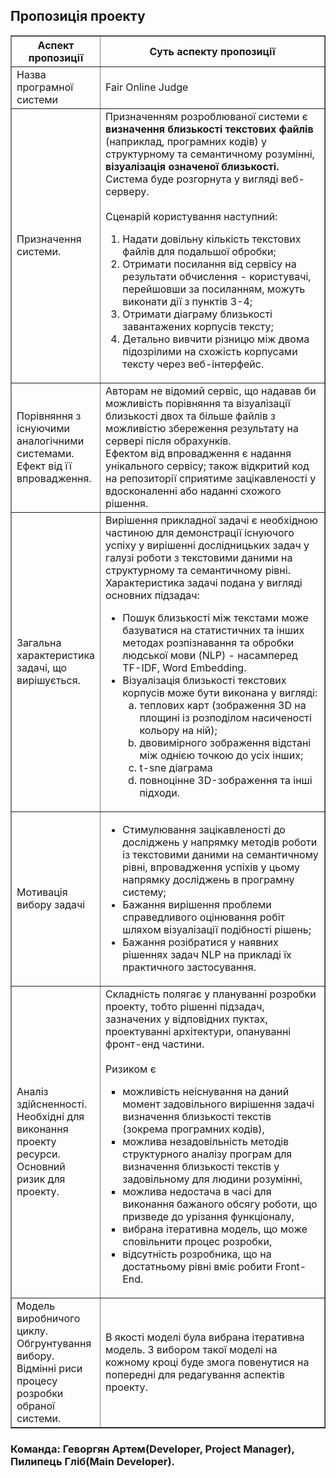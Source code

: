 <!DOCTYPE html>
<html>
<body>

<h2>Пропозиція проекту</h2>

<table style="width:100%", border="1">
<col style="width:25%">
<col style="width:75%">
<thead>
<tr>
	<th>Аспект пропозиції</th>
	<th>Суть аспекту пропозиції</th>
</tr>
</thead>
<tr>
	<td>Назва програмної системи</td>
	<td>Fair Online Judge</td>
</tr>
<tr>
	<td>Призначення системи.</td>
	<td>Призначенням розроблюваної системи є <b>визначення близькості текстових файлів</b> (наприклад, програмних кодів) у структурному та семантичному розумінні, <b>візуалізація означеної близькості.</b><br>Система буде розгорнута у вигляді веб-серверу.<br><br>Сценарій користування наступний:
		<ol>
		<li>Надати довільну кількість текстових файлів для подальшої обробки;</li>
		<li>Отримати посилання від сервісу на результати обчислення - користувачі, перейшовши за посиланням, можуть виконати дії з пунктів 3-4;</li>
		<li>Отримати діаграму близькості завантажених корпусів тексту;</li>
		<li>Детально вивчити різницю між двома підозрілими на схожість корпусами тексту через веб-інтерфейс.</li>
		</ol>
	</td>
</tr>
<tr>
	<td>Порівняння з існуючими аналогічними системами. Ефект від її впровадження.</td>
	<td>Авторам не відомий сервіс, що надавав би можливість порівняння та візуалізації близькості двох та більше файлів з можливістю збереження результату на сервері після обрахунків.<br>Ефектом від впровадження є надання унікального сервісу; також відкритий код на репозиторії сприятиме зацікавленості у вдосконаленні або наданні схожого рішення.</td>
</tr>
<tr>
	<td>Загальна характеристика задачі, що вирішується.</td>
	<td>Вирішення прикладної задачі є необхідною частиною для демонстрації існуючого успіху у вирішенні дослідницьких задач у галузі роботи з текстовими даними на структурному та семантичному рівні.<br>Характеристика задачі подана у вигляді основних підзадач:
		<ul>
		<li>Пошук близькості між текстами може базуватися на статистичних та інших методах розпізнавання та обробки людської мови (NLP) - насамперед TF-IDF, Word Embedding.</li>
		<li>Візуалізація близькості текстових корпусів може бути виконана у вигляді:
			<ol style="list-style-type:lower-alpha">
			<li>теплових карт (зображення 3D на площині із розподілом насиченості кольору на ній);</li>
			<li>двовимірного зображення відстані між однією точкою до усіх інших;</li><li>t-sne діаграма</li>
			<li>повноцінне 3D-зображення та інші підходи.</li>
			</ol>
		</li>
		</ul>
	</td>
</tr>
<tr>
	<td>Мотивація вибору задачі</td>
	<td>
		<ul>
		<li>Стимулювання зацікавленості до досліджень у напрямку методів роботи із текстовими даними на семантичному рівні, впровадження успіхів у цьому напрямку досліджень в програмну систему;</li>
		<li>Бажання вирішення проблеми справедливого оцінювання робіт шляхом візуалізації подібності рішень;</li>
		<li>Бажання розібратися у наявних рішеннях задач NLP на прикладі їх практичного застосування.</li>
		</ul>
	</td>
</tr>
<tr>
	<td>Аналіз здійсненності. Необхідні для виконання проекту ресурси. Основний ризик для проекту.</td>
	<td>Складність полягає у плануванні розробки проекту, тобто рішенні підзадач, зазначених у відповідних пуктах, проектуванні архітектури, опануванні фронт-енд частини.<br><br>Ризиком є
		<ul style="list-style-type:square">
		<li>можливість неіснування на даний момент задовільного вирішення задачі визначення близькості текстів (зокрема програмних кодів),</li>
		<li>можлива незадовільність методів структурного аналізу програм для визначення близькості текстів у задовільному для людини розумінні,</li>
		<li>можлива недостача в часі для виконання бажаного обсягу роботи, що призведе до урізання функціоналу,</li>
		<li>вибрана ітеративна модель, що може сповільнити процес розробки,</li>
		<li>відсутність розробника, що на достатньому рівні вміє робити Front-End.</li>
		</ul>
	</td>
</tr>
<tr>
	<td>Модель виробничого циклу. Обгрунтування вибору. Відмінні риси процесу розробки обраної системи.</td>
	<td>В якості моделі була вибрана ітеративна модель. З вибором такої моделі на кожному кроці буде змога повенутися на попередні для редагування аспектів проекту.</td>
</tr>
</table>

<h3> Команда: Геворгян Артем(Developer, Project Manager), Пилипець Гліб(Main Developer).</h3>
</body>
</html>

